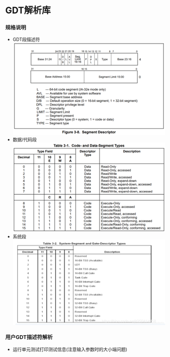 # GDT解析库
### 规格说明
* GDT段描述符 ![GDT段描述符](../resources/segment_descriptor.png)
* 数据/代码段 ![code_data_descriptor](../resources/code_data_segment.png)
* 系统段 ![system_descriptor](../resources/system_segment.png)

### 用户GDT描述符解析
* 运行单元测试打印测试信息(注意输入参数时的大小端问题)
